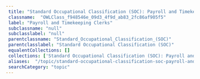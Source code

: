 ```yaml
--- 
 title: "Standard Occupational Classification (SOC): Payroll and Timekeeping Clerks" 
 classname:  "OWLClass_f948546e_09d3_4f9d_ab83_2fc86af905f5" 
 label: "Payroll and Timekeeping Clerks" 
 subclassname: "null" 
 subclasslabel: "null" 
 parentclassname: "Standard_Occupational_Classification_(SOC)" 
 parentclasslabel: "Standard Occupational Classification (SOC)" 
 equalentCollections: [] 
 collections: ['Standard Occupational Classification (SOC): Payroll and Timekeeping Clerks']
 aliases:  "/topic/standard-occupational-classification-soc-payroll-and-timekeeping-clerks"  
 searchCategory: "topic" 
---
```

